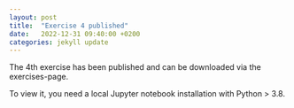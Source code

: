 ```yaml
---
layout: post
title:  "Exercise 4 published"
date:   2022-12-31 09:40:00 +0200
categories: jekyll update
---
```


The 4th exercise has been published and can be downloaded via the exercises-page.

To view it, you need a local Jupyter notebook installation with Python > 3.8.